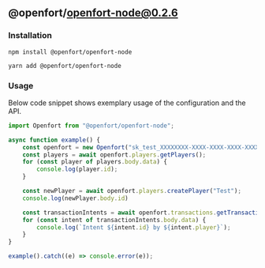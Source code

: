 ## @openfort/openfort-node@0.2.6

### Installation

```shell
npm install @openfort/openfort-node
```

```shell
yarn add @openfort/openfort-node
```

### Usage

Below code snippet shows exemplary usage of the configuration and the API. 

```typescript
import Openfort from "@openfort/openfort-node";

async function example() {
    const openfort = new Openfort("sk_test_XXXXXXXX-XXXX-XXXX-XXXX-XXXXXXXXXXXX");
    const players = await openfort.players.getPlayers();
    for (const player of players.body.data) {
        console.log(player.id);
    }

    const newPlayer = await openfort.players.createPlayer("Test");
    console.log(newPlayer.body.id)

    const transactionIntents = await openfort.transactions.getTransactionIntents();
    for (const intent of transactionIntents.body.data) {
        console.log(`Intent ${intent.id} by ${intent.player}`);
    }
}

example().catch((e) => console.error(e));
```
